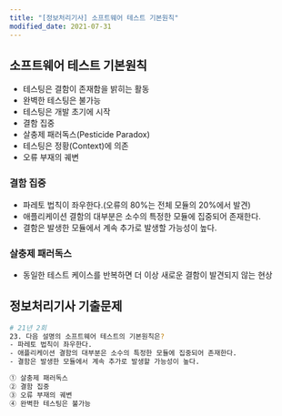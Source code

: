 ```yaml
---
title: "[정보처리기사] 소프트웨어 테스트 기본원칙"
modified_date: 2021-07-31
---
```


## 소프트웨어 테스트 기본원칙
- 테스팅은 결함이 존재함을 밝히는 활동
- 완벽한 테스팅은 불가능
- 테스팅은 개발 초기에 시작
- 결함 집중
- 살충제 패러독스(Pesticide Paradox)
- 테스팅은 정황(Context)에 의존
- 오류 부재의 궤변

### 결함 집중
- 파레토 법칙이 좌우한다.(오류의 80%는 전체 모듈의 20%에서 발견)
- 애플리케이션 결함의 대부분은 소수의 특정한 모듈에 집중되어 존재한다.
- 결함은 발생한 모듈에서 계속 추가로 발생할 가능성이 높다.

### 살충제 패러독스
- 동일한 테스트 케이스를 반복하면 더 이상 새로운 결함이 발견되지 않는 현상

## 정보처리기사 기출문제

```bash
# 21년 2회
23. 다음 설명의 소프트웨어 테스트의 기본원칙은?
- 파레토 법칙이 좌우한다.
- 애플리케이션 결함의 대부분은 소수의 특정한 모듈에 집중되어 존재한다.
- 결함은 발생한 모듈에서 계속 추가로 발생할 가능성이 높다.

① 살충제 패러독스
② 결함 집중
③ 오류 부재의 궤변
④ 완벽한 테스팅은 불가능
```
